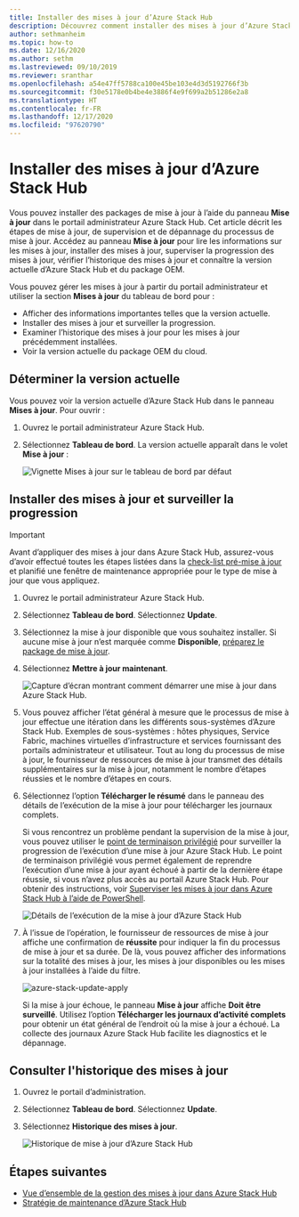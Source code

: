 ```yaml
---
title: Installer des mises à jour d’Azure Stack Hub
description: Découvrez comment installer des mises à jour d’Azure Stack Hub.
author: sethmanheim
ms.topic: how-to
ms.date: 12/16/2020
ms.author: sethm
ms.lastreviewed: 09/10/2019
ms.reviewer: sranthar
ms.openlocfilehash: a54e47ff5788ca100e45be103e4d3d5192766f3b
ms.sourcegitcommit: f30e5178e0b4be4e3886f4e9f699a2b51286e2a8
ms.translationtype: HT
ms.contentlocale: fr-FR
ms.lasthandoff: 12/17/2020
ms.locfileid: "97620790"
---
```

# <a name="install-azure-stack-hub-updates"></a>Installer des mises à jour d’Azure Stack Hub

Vous pouvez installer des packages de mise à jour à l’aide du panneau **Mise à jour** dans le portail administrateur Azure Stack Hub. Cet article décrit les étapes de mise à jour, de supervision et de dépannage du processus de mise à jour. Accédez au panneau **Mise à jour** pour lire les informations sur les mises à jour, installer des mises à jour, superviser la progression des mises à jour, vérifier l’historique des mises à jour et connaître la version actuelle d’Azure Stack Hub et du package OEM.

Vous pouvez gérer les mises à jour à partir du portail administrateur et utiliser la section **Mises à jour** du tableau de bord pour :

- Afficher des informations importantes telles que la version actuelle.
- Installer des mises à jour et surveiller la progression.
- Examiner l’historique des mises à jour pour les mises à jour précédemment installées.
- Voir la version actuelle du package OEM du cloud.

## <a name="determine-the-current-version"></a>Déterminer la version actuelle

Vous pouvez voir la version actuelle d’Azure Stack Hub dans le panneau **Mises à jour**. Pour ouvrir :

1. Ouvrez le portail administrateur Azure Stack Hub.

2. Sélectionnez **Tableau de bord**. La version actuelle apparaît dans le volet **Mise à jour** :

    ![Vignette Mises à jour sur le tableau de bord par défaut](./media/azure-stack-apply-updates/dashboard.png)

## <a name="install-updates-and-monitor-progress"></a>Installer des mises à jour et surveiller la progression

> [!IMPORTANT]
> Avant d’appliquer des mises à jour dans Azure Stack Hub, assurez-vous d’avoir effectué toutes les étapes listées dans la [check-list pré-mise à jour](release-notes-checklist.md) et planifié une fenêtre de maintenance appropriée pour le type de mise à jour que vous appliquez.

1. Ouvrez le portail administrateur Azure Stack Hub.

2. Sélectionnez **Tableau de bord**. Sélectionnez **Update**.

3. Sélectionnez la mise à jour disponible que vous souhaitez installer. Si aucune mise à jour n’est marquée comme **Disponible**, [préparez le package de mise à jour](azure-stack-update-prepare-package.md).

4. Sélectionnez **Mettre à jour maintenant**.

    ![Capture d’écran montrant comment démarrer une mise à jour dans Azure Stack Hub.](./media/azure-stack-apply-updates/image2.png)

5. Vous pouvez afficher l’état général à mesure que le processus de mise à jour effectue une itération dans les différents sous-systèmes d’Azure Stack Hub. Exemples de sous-systèmes : hôtes physiques, Service Fabric, machines virtuelles d’infrastructure et services fournissant des portails administrateur et utilisateur. Tout au long du processus de mise à jour, le fournisseur de ressources de mise à jour transmet des détails supplémentaires sur la mise à jour, notamment le nombre d’étapes réussies et le nombre d’étapes en cours.

6. Sélectionnez l’option **Télécharger le résumé** dans le panneau des détails de l’exécution de la mise à jour pour télécharger les journaux complets.

    Si vous rencontrez un problème pendant la supervision de la mise à jour, vous pouvez utiliser le [point de terminaison privilégié](./azure-stack-privileged-endpoint.md) pour surveiller la progression de l’exécution d’une mise à jour Azure Stack Hub. Le point de terminaison privilégié vous permet également de reprendre l’exécution d’une mise à jour ayant échoué à partir de la dernière étape réussie, si vous n’avez plus accès au portail Azure Stack Hub. Pour obtenir des instructions, voir [Superviser les mises à jour dans Azure Stack Hub à l’aide de PowerShell](azure-stack-update-monitor.md).

    ![Détails de l’exécution de la mise à jour d’Azure Stack Hub](./media/azure-stack-apply-updates/image3.png)

7. À l’issue de l’opération, le fournisseur de ressources de mise à jour affiche une confirmation de **réussite** pour indiquer la fin du processus de mise à jour et sa durée. De là, vous pouvez afficher des informations sur la totalité des mises à jour, les mises à jour disponibles ou les mises à jour installées à l’aide du filtre.

    ![azure-stack-update-apply](./media/azure-stack-apply-updates/image4.png)

    Si la mise à jour échoue, le panneau **Mise à jour** affiche **Doit être surveillé**. Utilisez l’option **Télécharger les journaux d’activité complets** pour obtenir un état général de l’endroit où la mise à jour a échoué. La collecte des journaux Azure Stack Hub facilite les diagnostics et le dépannage.

## <a name="review-update-history"></a>Consulter l'historique des mises à jour

1. Ouvrez le portail d’administration.

2. Sélectionnez **Tableau de bord**. Sélectionnez **Update**.

3. Sélectionnez **Historique des mises à jour**.

    ![Historique de mise à jour d’Azure Stack Hub](./media/azure-stack-apply-updates/image5.png)

## <a name="next-steps"></a>Étapes suivantes

- [Vue d’ensemble de la gestion des mises à jour dans Azure Stack Hub](./azure-stack-updates.md)  
- [Stratégie de maintenance d’Azure Stack Hub](./azure-stack-servicing-policy.md)  

